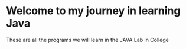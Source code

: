 # Welcome to my journey in learning Java
These are all the programs we will learn in the JAVA Lab in College
